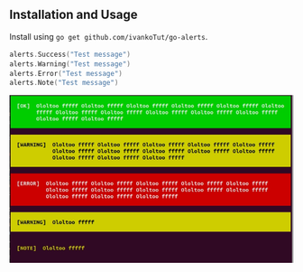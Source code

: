 ## Installation and Usage

Install using `go get github.com/ivankoTut/go-alerts`.

```go
alerts.Success("Test message")
alerts.Warning("Test message")
alerts.Error("Test message")
alerts.Note("Test message")
```

![alt text](https://github.com/ivankoTut/go-alerts/blob/master/1651582978036.jpg?raw=false)
